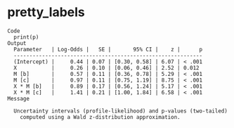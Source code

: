 # pretty_labels

    Code
      print(p)
    Output
      Parameter   | Log-Odds |   SE |       95% CI |    z |      p
      ------------------------------------------------------------
      (Intercept) |     0.44 | 0.07 | [0.30, 0.58] | 6.07 | < .001
      X           |     0.26 | 0.10 | [0.06, 0.46] | 2.52 | 0.012 
      M [b]       |     0.57 | 0.11 | [0.36, 0.78] | 5.29 | < .001
      M [c]       |     0.97 | 0.11 | [0.75, 1.19] | 8.75 | < .001
      X * M [b]   |     0.89 | 0.17 | [0.56, 1.24] | 5.17 | < .001
      X * M [c]   |     1.41 | 0.21 | [1.00, 1.84] | 6.58 | < .001
    Message
      
      Uncertainty intervals (profile-likelihood) and p-values (two-tailed)
        computed using a Wald z-distribution approximation.

